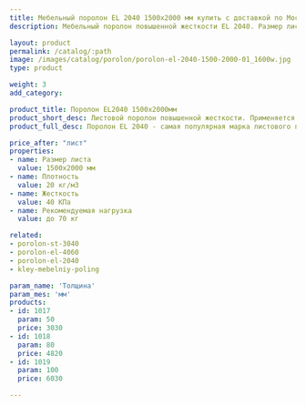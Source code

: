 ```yaml
---
title: Мебельный поролон EL 2040 1500х2000 мм купить с доставкой по Москве
description: Мебельный поролон повышенной жесткости EL 2040. Размер листа 1200х2000 мм. Купить в розницу с доставкой по Москве в интернет-магазине Поролоныча.

layout: product
permalink: /catalog/:path
image: /images/catalog/porolon/porolon-el-2040-1500-2000-01_1600w.jpg
type: product

weight: 3
add_category: 

product_title: Поролон EL2040 1500x2000мм
product_short_desc: Листовой поролон повышенной жесткости. Применяется в качестве наполнителя для мягкой мебели.
product_full_desc: Поролон EL 2040 - самая популярная марка листового поролона повышенной жесткости. Благодаря оптимальному сочетанию практичности, удобства использования и стоимости, широко применяется в самых различных отраслях.

price_after: "лист"
properties:
- name: Размер листа
  value: 1500х2000 мм
- name: Плотность
  value: 20 кг/м3
- name: Жесткость
  value: 40 КПа
- name: Рекомендуемая нагрузка
  value: до 70 кг

related:
- porolon-st-3040
- porolon-el-4060
- porolon-el-2040
- kley-mebelniy-poling

param_name: 'Толщина'
param_mes: 'мм'
products:
- id: 1017
  param: 50
  price: 3030
- id: 1018
  param: 80
  price: 4820
- id: 1019
  param: 100
  price: 6030

---
```

